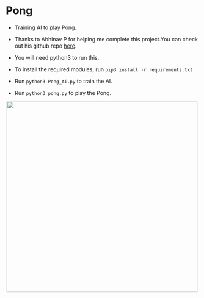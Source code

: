 # Pong

- Training AI to play Pong.

- Thanks to Abhinav P for helping me complete this project.You can check out his github repo [here](https://github.com/AI-Factor-y).

- You will need python3 to run this.

- To install the required modules, run `pip3 install -r requirements.txt`

- Run `python3 Pong_AI.py` to train the AI.

- Run `python3 pong.py` to play the Pong.

<p align="center">
<image src="assets/PG.gif" height="500"/>
</p>

